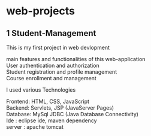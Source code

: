 # web-projects

   <h2> 1 Student-Management </h2>
   
   This is my first project  in web devlopment 

main features and functionalities of this web-application <br>
User authentication and authorization <br>
Student registration and profile management <br>
Course enrollment and management <br>

I used various Technologies 

Frontend: HTML, CSS, JavaScript <br>
Backend: Servlets, JSP (JavaServer Pages) <br>
Database: MySql JDBC (Java Database Connectivity) <br>
Ide : eclipse ide, maven dependency <br>
server : apache tomcat <br>

